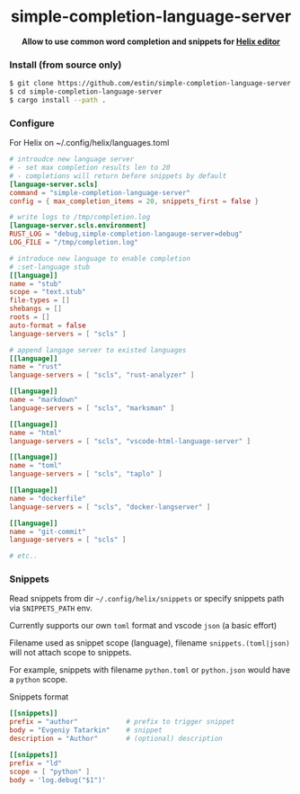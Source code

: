 <div align="center">
  <p><h1>simple-completion-language-server</h1> </p>
  <p><strong>Allow to use common word completion and snippets for <a href="https://helix-editor.com/">Helix editor</a></strong></p>
  <p></p>
</div>


### Install (from source only)

```bash
$ git clone https://github.com/estin/simple-completion-language-server.git
$ cd simple-completion-language-server
$ cargo install --path .
```


### Configure

For Helix on ~/.config/helix/languages.toml

```toml
# introudce new language server
# - set max completion results len to 20
# - completions will return before snippets by default
[language-server.scls]
command = "simple-completion-language-server"
config = { max_completion_items = 20, snippets_first = false }

# write logs to /tmp/completion.log
[language-server.scls.environment]
RUST_LOG = "debug,simple-completion-langauge-server=debug"
LOG_FILE = "/tmp/completion.log"

# introduce new language to enable completion
# :set-language stub
[[language]]
name = "stub"
scope = "text.stub"
file-types = []
shebangs = []
roots = []
auto-format = false
language-servers = [ "scls" ]

# append langage server to existed languages
[[language]]
name = "rust"
language-servers = [ "scls", "rust-analyzer" ]

[[language]]
name = "markdown"
language-servers = [ "scls", "marksman" ]

[[language]]
name = "html"
language-servers = [ "scls", "vscode-html-language-server" ]

[[language]]
name = "toml"
language-servers = [ "scls", "taplo" ]

[[language]]
name = "dockerfile"
language-servers = [ "scls", "docker-langserver" ]

[[language]]
name = "git-commit"
language-servers = [ "scls" ]

# etc..
```


### Snippets

Read snippets from dir `~/.config/helix/snippets` or specify snippets path via `SNIPPETS_PATH` env.

Currently supports our own `toml` format and vscode `json` (a basic effort)

Filename used as snippet scope (language), filename `snippets.(toml|json)` will not attach scope to snippets.

For example, snippets with filename `python.toml` or `python.json` would have a `python` scope.

Snippets format


```toml
[[snippets]]
prefix = "author"            # prefix to trigger snippet
body = "Evgeniy Tatarkin"    # snippet
description = "Author"       # (optional) description

[[snippets]]
prefix = "ld"
scope = [ "python" ]
body = 'log.debug("$1")'
```
